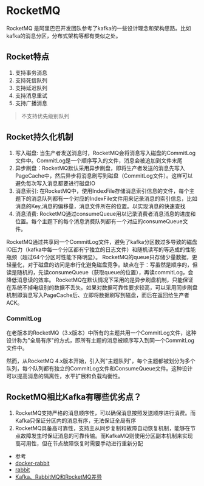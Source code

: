 # RocketMQ

RocketMQ 是阿里巴巴开发团队参考了kafka的一些设计理念和架构思路。比如kafka的消息分区，分布式架构等都有类似之处。

## Rocket特点

1. 支持事务消息
1. 支持死信队列
1. 支持延迟队列
1. 支持消息重试
1. 支持广播消息

> 不支持优先级别队列

## Rocket持久化机制

1. 写入磁盘: 当生产者发送消息时，RocketMQ会将消息写入磁盘的CommitLog文件中。CommitLog是一个顺序写入的文件，消息会被追加到文件末尾
1. 异步刷盘：RocketMQ默认采用异步刷盘，即将生产者发送的消息先写入PageCache中，然后异步将消息刷写到磁盘（CommitLog文件）。这样可以避免每次写入消息都要进行磁盘IO
1. 消息索引: 在RocketMQ中，使用IndexFile存储消息索引信息的文件，每个主题下的消息队列都有一个对应的IndexFile文件用来记录消息的索引信息，比如消息的Key,消息的偏移量，消息文件所在的位置。以实现消息的快速查找
1. 消息消费: RocketMQ通过consumeQueue用以记录消费者消息消息的进度和位置。每个主题下的每个消息消费队列都有一个对应的consumeQueue文件。

RocketMQ通过共享同一个CommitLog文件，避免了kafka分区数过多导致的磁盘IO压力（kafka中每一个分区都有宁独立的日志文件）和随机读写的等造成的性能瓶颈（超过64个分区时性能下降明显）。
RocketMQ的queue只存储少量数据，更轻量化，对于磁盘的访问是串行化避免磁盘竞争。缺点在于：写虽然是顺序的，但读是随机的，先读consumeQueue（获取queue的位置），再读commitLog，会降低消息读的效率。
RocketMQ在默认情况下采用的是异步刷盘机制，只能保证在系统不掉电级别的数据不丢失。如果对数据可靠性要求较高，可以采用同步刷盘机制即消息写入PageCache后、立即将数据刷写到磁盘，而后在返回给生产者ACK。

### CommitLog

在老版本的RocketMQ（3.x版本）中所有的主题共用一个CommitLog文件，这种设计称为"全局有序"的方式，即所有主题的消息被顺序写入到同一个CommitLog文件中。

然而，从RocketMQ 4.x版本开始，引入列"主题队列"，每个主题都被划分为多个队列，每个队列都有独立的CommitLog文件和ConsumeQueue文件。这种设计可以提高消息的隔离性，水平扩展和负载均衡性。

## RocketMQ相比Kafka有哪些优劣点？
1. RocketMQ支持严格的消息顺序性，可以确保消息按照发送顺序进行消费。而Kafka只保证分区内的消息有序，无法保证全局有序
1. RocketMQ具备高可靠性，支持主从同步复制和故障自动恢复机制，能够在节点故障发生时保证消息的可靠传输。而KafkaMQ则使用分区副本机制来实现高可用性，但在节点故障恢复时需要手动进行重新分配

* 参考
* [docker-rabbit](https://hub.docker.com/_/rabbitmq)
* [rabbit](https://www.rabbitmq.com/documentation.html)
* [Kafka、RabbitMQ和RocketMQ差异](https://support.huaweicloud.com/productdesc-kafka/kafka_pd_0003.html)